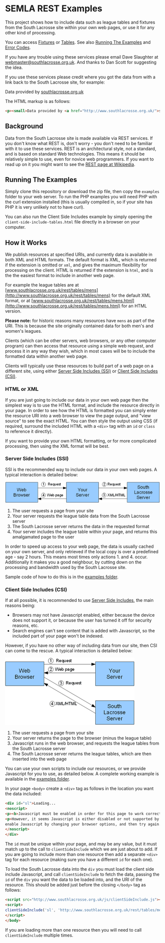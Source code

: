 # SEMLA REST Examples

This project shows how to include data such as league tables and fixtures from the South Lacrosse site within your own web pages, or use it for any other kind of processing.

You can access [Fixtures](Fixtures.md) or [Tables](Tables.md). See also [Running The Examples](#running-the-examples) and [Error Codes](Errors.md).

If you have any trouble using these services please email Dave Slaughter at [webmaster@southlacrosse.org.uk](mailto:webmaster@southlacrosse.org.uk). And thanks to Dan Scott for suggesting the idea.

If you use these services please credit where you got the data from with a link back to the South Lacrosse site, for example:

Data provided by [southlacrosse.org.uk](http://www.southlacrosse.org.uk/)

The HTML markup is as follows:

```html
<p><small>Data provided by <a href="http://www.southlacrosse.org.uk/">southlacrosse.org.uk</a></small></p>
```

## Background

Data from the South Lacrosse site is made available via REST services. If you don't know what REST is, don't worry - you don't need to be familiar with it to use these services. REST is an architectural style, not a standard, and is based on standard Web technologies. This means it should be relatively simple to use, even for novice web programmers. If you want to read up on it you might want to see the [REST page at Wikipedia](https://en.wikipedia.org/wiki/Representational_State_Transfer).

## Running The Examples

Simply clone this repository or download the zip file, then copy the `examples` folder to your web server. To run the PHP examples you will need PHP with the curl extension installed (this is usually compiled in, so if your site has PHP it is very unlikely not to have curl).

You can also run the Client Side Includes example by simply opening the `client-side-include-tables.html` file directly in a browser on your computer.

## How it Works

We publish resources at specified URIs, and currently data is available in both XML and HTML formats. The default format is XML, which is returned if the extension is omitted or `xml`, and gives the maximum flexibility for processing on the client. HTML is returned if the extension is `html`, and is the the easiest format to include in another web page.

For example the league tables are at [www.southlacrosse.org.uk/rest/tables/mens](http://www.southlacrosse.org.uk/rest/tables/mens) for the default XML format, or at [www.southlacrosse.org.uk/rest/tables/mens.html](http://www.southlacrosse.org.uk/rest/tables/mens.html) for an HTML version.

**Please note:** for historic reasons many resources have `mens` as part of the URI. This is because the site originally contained data for both men's and women's leagues.

Clients (which can be other servers, web browsers, or any other computer program) can then access that resource using a simple web request, and process it in any way they wish, which in most cases will be to include the formatted data within another web page.

Clients will typically use these resources to build part of a web page on a different site, using either [Server Side Includes (SSI)](#server-side-includes-ssi) or [Client Side Includes (CSI)](#client-side-includes-csi).

### HTML or XML

If you are just going to include our data in your own web page then the simplest way is to use the HTML format, and include the resource directly in your page. In order to see how the HTML is formatted you can simply enter the resource URI into a web browser to view the page output, and "view source" to see the exact HTML. You can then style the output using CSS (if required, surround the included HTML with a `<div>` tag with an `id` or `class` to reference it directly).

If you want to provide your own HTML formatting, or for more complicated processing, then using the XML format will be best.

### Server Side Includes (SSI)

SSI is the recommended way to include our data in your own web pages. A typical interaction is detailed below:

![REST SSI request flow](rest.png)

1.  The user requests a page from your site
2.  Your server requests the league table data from the South Lacrosse server
3.  The South Lacrosse server returns the data in the requested format
4.  Your server includes the league table within your page, and returns this amalgamated page to the user

In order to speed up access to your web page, the data is usually cached on your own server, and only retrieved if the local copy is over a predefined age - say 2 hours. This means most times only actions 1\. and 4\. occur. Additionally it makes you a good neighbour, by cutting down on the processing and bandwidth used by the South Lacrosse site.

Sample code of how to do this is in the [examples folder](examples).

### Client Side Includes (CSI)

If at all possible, it is recommended to use [Server Side Includes](#server-side-includes-ssi), the main reasons being:

*   Browsers may not have Javascript enabled, either because the device does not support it, or because the user has turned it off for security reasons, etc.
*   Search engines can't see content that is added with Javascript, so the included part of your page won't be indexed.

However, if you have no other way of including data from our site, then CSI can come to the rescue. A typical interaction is detailed below:

![REST CSI request flow](rest-client-side.png)

1.  The user requests a page from your site
2.  Your server returns the page to the browser (minus the league table)
3.  Javascript runs in the web browser, and requests the league tables from the South Lacrosse server
4.  The South Lacrosse server returns the league tables, which are then inserted into the web page

You can use your own scripts to include our resources, or we provide Javascript for you to use, as detailed below. A complete working example is available in the [examples folder](examples).

In your page `<body>` create a `<div>` tag as follows in the location you want the data included:

```html
<div id="sl">Loading...
<noscript>
<p><b>Javascript must be enabled in order for this page to work correctly.</b></p>
<p>However, it seems Javascript is either disabled or not supported by your browser. To view the data
enable Javascript by changing your browser options, and then try again.</p>
</noscript>
</div>
```

The `id` must be unique within your page, and may be any value, but it must match up to the call to `clientSideInclude` which we are just about to add. If you are going to include more than one resource then add a separate `<div>` tag for each resource (making sure you have a different `id` for each one).

To load the South Lacrosse data into the `div` you must load the client side include Javascript, and call `clientSideInclude` to fetch the data, passing the `id` of the `div` you want the data to be loaded into, and the URI of the resource. This should be added just before the closing `</body>` tag as follows:

```html
<script src="http://www.southlacrosse.org.uk/js/clientSideInclude.js"></script>
<script>
clientSideInclude('sl', 'http://www.southlacrosse.org.uk/rest/tables/mens/Prem.html');
</script>
</body>
```

If you are loading more than one resource then you will need to call `clientSideInclude` multiple times.
